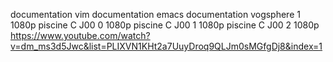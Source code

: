 documentation vim
documentation emacs
documentation vogsphere 1 1080p
piscine C J00 0 1080p
piscine C J00 1 1080p
piscine C J00 2 1080p
https://www.youtube.com/watch?v=dm_ms3d5Jwc&list=PLIXVN1KHt2a7UuyDroq9QLJm0sMGfgDj8&index=1
